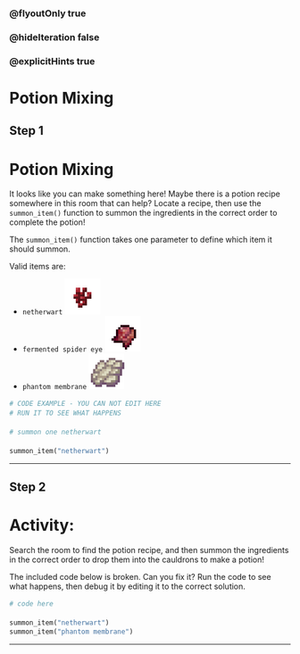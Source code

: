 ### @flyoutOnly true
### @hideIteration false
### @explicitHints true

# Potion Mixing

## Step 1
# Potion Mixing

It looks like you can make something here! Maybe there is a potion recipe somewhere in this room that can help? Locate a recipe, then use the `summon_item()` function to summon the ingredients in the correct order to complete the potion! 

The `summon_item()` function takes one parameter to define which item it should summon.

Valid items are:
- `netherwart` ![Netherwart](img/netherwart.png "Netherwart")
- `fermented spider eye` ![Fermented Spider Eye](img/fermented_spider_eye.png "Fermented Spider Eye")
- `phantom membrane` ![Phantom Membrane](img/phantom_membrane.png "Phantom Membrane")

```python
# CODE EXAMPLE - YOU CAN NOT EDIT HERE
# RUN IT TO SEE WHAT HAPPENS

# summon one netherwart

summon_item("netherwart")
```

---

## Step 2
# Activity:

Search the room to find the potion recipe, and then summon the ingredients in the correct order to drop them into the cauldrons to make a potion! 

The included code below is broken. Can you fix it? Run the code to see what happens, then debug it by editing it to the correct solution.

```python
# code here

summon_item("netherwart")
summon_item("phantom membrane")
```

---

